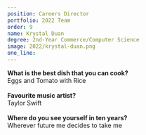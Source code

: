 ```yaml
---
position: Careers Director
portfolio: 2022 Team
order: 9
name: Krystal Duan
degree: 2nd-Year Commerce/Computer Science
image: 2022/krystal-duan.png
one_line:
---
```


**What is the best dish that you can cook?**
<br>
Eggs and Tomato with Rice
<br><br>
**Favourite music artist?**
<br>
Taylor Swift
<br><br>
**Where do you see yourself in ten years?**
<br>
Wherever future me decides to take me
